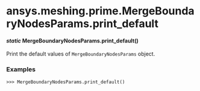 # ansys.meshing.prime.MergeBoundaryNodesParams.print_default

<a id="ansys.meshing.prime.MergeBoundaryNodesParams.print_default"></a>

#### *static* MergeBoundaryNodesParams.print_default()

Print the default values of `MergeBoundaryNodesParams` object.

### Examples

```pycon
>>> MergeBoundaryNodesParams.print_default()
```

<!-- !! processed by numpydoc !! -->
